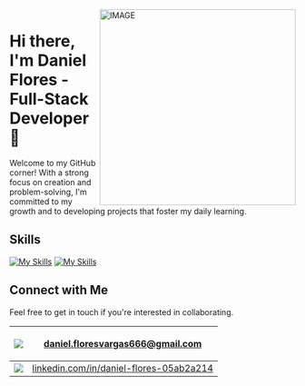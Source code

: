<img align="right" width="345" src="https://steamuserimages-a.akamaihd.net/ugc/1869553886388207956/EFF4D03D2C308E1D1609327F94EC7D407511461B/" alt="IMAGE">

# Hi there, I'm Daniel Flores - Full-Stack Developer 👋

Welcome to my GitHub corner! With a strong focus on creation and problem-solving, I'm committed to my growth and to developing projects that foster my daily learning.

## Skills
[![My Skills](https://skillicons.dev/icons?i=java,postgres,spring,kafka,docker,kubernetes)](https://skillicons.dev)
[![My Skills](https://skillicons.dev/icons?i=linux,bash,graphql,nginx,redis,jenkins)](https://skillicons.dev)

## Connect with Me

Feel free to get in touch if you're interested in collaborating.

| <img src="https://img.shields.io/badge/Gmail-f7768e">    | <p>daniel.floresvargas666@gmail.com</p>                                                                    |
|----------------------------------------------------------|------------------------------------------------------------------------------------------------------------|
| <img src="https://img.shields.io/badge/Linkedin-7aa2f7"> | <a href="https://www.linkedin.com/in/daniel-flores-05ab2a214/">linkedin.com/in/daniel-flores-05ab2a214</a> |
